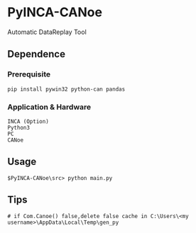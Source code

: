 # PyINCA-CANoe
 Automatic DataReplay Tool

## Dependence
### Prerequisite
```
pip install pywin32 python-can pandas
```
### Application & Hardware
```
INCA (Option)
Python3
PC
CANoe
```

## Usage
```
$PyINCA-CANoe\src> python main.py
```

## Tips
```
# if Com.Canoe() false,delete false cache in C:\Users\<my username>\AppData\Local\Temp\gen_py
```